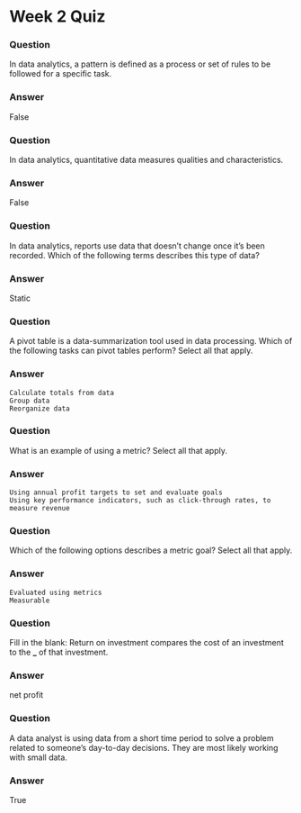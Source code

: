 # Week 2 Quiz

### Question

In data analytics, a pattern is defined as a process or set of rules to be followed for a specific task.

### Answer

False

### Question

In data analytics, quantitative data measures qualities and characteristics.

### Answer

False

### Question

In data analytics, reports use data that doesn’t change once it’s been recorded. Which of the following terms describes this type of data?

### Answer

Static

### Question

A pivot table is a data-summarization tool used in data processing. Which of the following tasks can pivot tables perform? Select all that apply.

### Answer

    Calculate totals from data
    Group data
    Reorganize data

### Question

What is an example of using a metric? Select all that apply.

### Answer

    Using annual profit targets to set and evaluate goals
    Using key performance indicators, such as click-through rates, to measure revenue

### Question

Which of the following options describes a metric goal? Select all that apply.

### Answer

    Evaluated using metrics
    Measurable

### Question

Fill in the blank: Return on investment compares the cost of an investment to the **\_** of that investment.

### Answer

net profit

### Question

A data analyst is using data from a short time period to solve a problem related to someone’s day-to-day decisions. They are most likely working with small data.

### Answer

True
